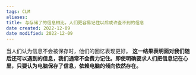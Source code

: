 ```yaml
---
tags: CLM
aliases: 
title: 与存储了的信息相比，人们更容易记住以后或许查不到的信息
date created: 2022-12-09
date modified: 2022-12-09
---
```

 当人们认为信息不会被保存时，他们的回忆表现更好。
**这一结果表明面对我们随后还可以遇到的信息，我们通常不会费力记住。即使明确要求人们把信息记在心里，只要认为电脑保存了信息，依赖电脑的倾向依然存在。**